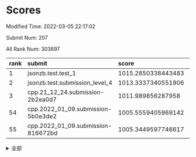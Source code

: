 # Scores

Modified Time: 2022-03-05 22:17:02

Submit Num: 207

All Rank Num: 303697

| rank |               submit               |       score        |       sigma        | pk_num |
| :--- | :--------------------------------- | :----------------- | :----------------- | :----- |
| 1    | jsonzb.test.test_1                 | 1015.2850338443483 | 0.8790388319992383 | 5867   |
| 2    | jsonzb.test.submission_level_4     | 1013.3337340551906 | 0.8069125334968833 | 5870   |
| 3    | cpp.21_12_24.submission-2b2ea0d7   | 1011.989856287958  | 0.7809110786858685 | 5867   |
| 54   | cpp.2022_01_09.submission-5b0e3de2 | 1005.5559405969142 | 0.7223278786042379 | 5872   |
| 55   | cpp.2022_01_09.submission-816672bd | 1005.3449597746617 | 0.7202437107208186 | 5868   |


<details>
<summary>全部</summary>

| rank |                 submit                 |       score        |       sigma        | pk_num |
| :--- | :------------------------------------- | :----------------- | :----------------- | :----- |
| 1    | jsonzb.test.test_1                     | 1015.2850338443483 | 0.8790388319992383 | 5867   |
| 2    | jsonzb.test.submission_level_4         | 1013.3337340551906 | 0.8069125334968833 | 5870   |
| 3    | cpp.21_12_24.submission-2b2ea0d7       | 1011.989856287958  | 0.7809110786858685 | 5867   |
| 4    | gobigger.level_3.submission_level_3_29 | 1011.7025888415765 | 0.7741450355990247 | 5870   |
| 5    | gobigger.level_3.submission_level_3_26 | 1011.6567891864884 | 0.7846584266860459 | 5872   |
| 6    | gobigger.level_3.submission_level_3_42 | 1011.3433698532695 | 0.7727129598148075 | 5872   |
| 7    | gobigger.level_3.submission_level_3_47 | 1011.2387450666554 | 0.7721361865549525 | 5867   |
| 8    | gobigger.level_3.submission_level_3_34 | 1011.0985612691853 | 0.7537559468682039 | 5870   |
| 9    | gobigger.level_3.submission_level_3_19 | 1010.9019121394323 | 0.789124730176308  | 5868   |
| 10   | gobigger.level_3.submission_level_3_23 | 1010.871008148347  | 0.7607905236263506 | 5868   |
| 11   | gobigger.level_3.submission_level_3_1  | 1010.7116432831135 | 0.762646358253277  | 5868   |
| 12   | gobigger.level_3.submission_level_3_49 | 1010.6621688353885 | 0.7691555314985835 | 5865   |
| 13   | gobigger.level_3.submission_level_3_13 | 1010.657192678555  | 0.7475536043696519 | 5864   |
| 14   | gobigger.level_3.submission_level_3_38 | 1010.641527436863  | 0.7755094742821885 | 5866   |
| 15   | gobigger.level_3.submission_level_3_10 | 1010.575328399774  | 0.7498322692464178 | 5867   |
| 16   | gobigger.level_3.submission_level_3_2  | 1010.5255589476344 | 0.7810428098472799 | 5866   |
| 17   | gobigger.level_3.submission_level_3_37 | 1010.4978087130464 | 0.7817721720081643 | 5866   |
| 18   | gobigger.level_3.submission_level_3_20 | 1010.4702449290883 | 0.7701298118559801 | 5871   |
| 19   | gobigger.level_3.submission_level_3_33 | 1010.4358856775997 | 0.7878298796268809 | 5870   |
| 20   | gobigger.level_3.submission_level_3_9  | 1010.3484943779918 | 0.7618209198238697 | 5869   |
| 21   | gobigger.level_3.submission_level_3_30 | 1010.3398891053523 | 0.7571097254168696 | 5871   |
| 22   | gobigger.level_3.submission_level_3_0  | 1010.1890972395246 | 0.7594746325246837 | 5871   |
| 23   | gobigger.level_3.submission_level_3_18 | 1010.0927551213538 | 0.758137735798444  | 5870   |
| 24   | gobigger.level_3.submission_level_3_24 | 1010.0914680529459 | 0.7802203401396662 | 5868   |
| 25   | gobigger.level_3.submission_level_3_32 | 1010.0800409816077 | 0.7502891181735996 | 5872   |
| 26   | gobigger.level_3.submission_level_3_46 | 1010.0042954767858 | 0.7758936170592926 | 5870   |
| 27   | gobigger.level_3.submission_level_3_28 | 1009.993720634577  | 0.7439483698834443 | 5868   |
| 28   | gobigger.level_3.submission_level_3_39 | 1009.9176266201747 | 0.7546079104365087 | 5862   |
| 29   | gobigger.level_3.submission_level_3_40 | 1009.858731133733  | 0.7255912493591932 | 5869   |
| 30   | gobigger.level_3.submission_level_3_11 | 1009.8424652386474 | 0.7483764058435944 | 5871   |
| 31   | gobigger.level_3.submission_level_3_44 | 1009.7932611940164 | 0.7641850417086036 | 5866   |
| 32   | gobigger.level_3.submission_level_3_6  | 1009.7881682270463 | 0.7534904730671609 | 5866   |
| 33   | gobigger.level_3.submission_level_3_16 | 1009.5692483313866 | 0.7432412057265432 | 5867   |
| 34   | gobigger.level_3.submission_level_3_45 | 1009.5689193998651 | 0.7440287120128103 | 5866   |
| 35   | gobigger.level_3.submission_level_3_5  | 1009.565229957558  | 0.7530645004706009 | 5874   |
| 36   | gobigger.level_3.submission_level_3_43 | 1009.5308660714655 | 0.7543615309142941 | 5861   |
| 37   | gobigger.level_3.submission_level_3_12 | 1009.467719323959  | 0.7713340071348999 | 5863   |
| 38   | gobigger.level_3.submission_level_3_27 | 1009.4596657665446 | 0.7488757080708566 | 5868   |
| 39   | gobigger.level_3.submission_level_3_17 | 1009.4488866589239 | 0.7616174750339462 | 5865   |
| 40   | gobigger.level_3.submission_level_3_41 | 1009.4302043776001 | 0.7500705851423928 | 5865   |
| 41   | gobigger.level_3.submission_level_3_3  | 1009.3292509245244 | 0.7590999551201516 | 5866   |
| 42   | gobigger.level_3.submission_level_3_25 | 1009.3232949533793 | 0.754271308032373  | 5868   |
| 43   | gobigger.level_3.submission_level_3_7  | 1009.3132104711445 | 0.759775819651146  | 5862   |
| 44   | gobigger.level_3.submission_level_3_48 | 1009.2642919705443 | 0.7515980870873002 | 5864   |
| 45   | gobigger.level_3.submission_level_3_22 | 1009.0902647356032 | 0.7627550841995001 | 5865   |
| 46   | gobigger.level_3.submission_level_3_14 | 1009.0412323371414 | 0.7653048873594928 | 5868   |
| 47   | gobigger.level_3.submission_level_3_31 | 1009.0386729948556 | 0.7611131377093089 | 5874   |
| 48   | gobigger.level_3.submission_level_3_4  | 1008.9468561360333 | 0.746231453229915  | 5872   |
| 49   | gobigger.level_3.submission_level_3_36 | 1008.7455022192579 | 0.7612589224623972 | 5867   |
| 50   | gobigger.level_3.submission_level_3_21 | 1008.7144318381934 | 0.7474291990793902 | 5873   |
| 51   | gobigger.level_3.submission_level_3_15 | 1008.5623876386893 | 0.7587407438471421 | 5865   |
| 52   | gobigger.level_3.submission_level_3_35 | 1008.223537472894  | 0.7366091616116424 | 5871   |
| 53   | gobigger.level_3.submission_level_3_8  | 1008.0953069938923 | 0.7269556754671316 | 5869   |
| 54   | cpp.2022_01_09.submission-5b0e3de2     | 1005.5559405969142 | 0.7223278786042379 | 5872   |
| 55   | cpp.2022_01_09.submission-816672bd     | 1005.3449597746617 | 0.7202437107208186 | 5868   |
| 56   | gobigger.level_1.submission_level_1_3  | 1005.1592976431053 | 0.7286752353120658 | 5874   |
| 57   | gobigger.level_1.submission_level_1_31 | 1004.6016217365882 | 0.7165849609342149 | 5872   |
| 58   | gobigger.level_1.submission_level_1_24 | 1004.3527129683174 | 0.7156544212111179 | 5865   |
| 59   | gobigger.level_1.submission_level_1_5  | 1003.9477184266341 | 0.7320274235453117 | 5873   |
| 60   | gobigger.level_1.submission_level_1_44 | 1003.8606263635202 | 0.7284833077349565 | 5865   |
| 61   | gobigger.level_1.submission_level_1_35 | 1003.8594028379131 | 0.7082827193953121 | 5874   |
| 62   | gobigger.level_1.submission_level_1_21 | 1003.747456090333  | 0.7238203973963259 | 5866   |
| 63   | gobigger.level_1.submission_level_1_49 | 1003.718793306465  | 0.7200440615628029 | 5867   |
| 64   | gobigger.level_1.submission_level_1_32 | 1003.7137065855833 | 0.7205582683171121 | 5867   |
| 65   | gobigger.level_1.submission_level_1_36 | 1003.7004728681464 | 0.7191006866907145 | 5869   |
| 66   | gobigger.level_1.submission_level_1_23 | 1003.6898096520739 | 0.7077855885236171 | 5874   |
| 67   | gobigger.level_1.submission_level_1_38 | 1003.6837629550954 | 0.730162283086575  | 5868   |
| 68   | gobigger.level_1.submission_level_1_33 | 1003.6235424997869 | 0.7100608263307304 | 5865   |
| 69   | gobigger.level_1.submission_level_1_37 | 1003.5691085425394 | 0.7198727417586712 | 5868   |
| 70   | gobigger.level_1.submission_level_1_28 | 1003.5518200331219 | 0.7231931742144779 | 5868   |
| 71   | gobigger.level_1.submission_level_1_20 | 1003.5018830080362 | 0.70693941015719   | 5869   |
| 72   | gobigger.level_1.submission_level_1_14 | 1003.4933398353529 | 0.7167381462952009 | 5868   |
| 73   | gobigger.level_1.submission_level_1_41 | 1003.4179585099929 | 0.7051955794377057 | 5870   |
| 74   | gobigger.level_1.submission_level_1_1  | 1003.3952237595164 | 0.7284720089367411 | 5870   |
| 75   | gobigger.level_1.submission_level_1_16 | 1003.378044845711  | 0.7168865744058802 | 5865   |
| 76   | gobigger.level_1.submission_level_1_2  | 1003.3454644119456 | 0.7239842170284216 | 5868   |
| 77   | gobigger.level_1.submission_level_1_6  | 1003.3396985540633 | 0.7159853866530557 | 5868   |
| 78   | gobigger.level_1.submission_level_1_25 | 1003.2786611290032 | 0.7100211532080863 | 5870   |
| 79   | gobigger.level_1.submission_level_1_39 | 1003.2660572723252 | 0.7122126363287709 | 5868   |
| 80   | gobigger.level_1.submission_level_1_13 | 1003.2532986412125 | 0.7038158861065649 | 5866   |
| 81   | gobigger.level_1.submission_level_1_45 | 1003.2355028969888 | 0.7268776253480351 | 5866   |
| 82   | gobigger.level_1.submission_level_1_4  | 1003.1814853073078 | 0.7188352540023353 | 5874   |
| 83   | gobigger.level_1.submission_level_1_8  | 1003.162648762515  | 0.7168470017800541 | 5872   |
| 84   | gobigger.level_1.submission_level_1_26 | 1003.1365599206827 | 0.7131619509676961 | 5868   |
| 85   | gobigger.level_1.submission_level_1_12 | 1003.1144492176772 | 0.7043961940816766 | 5863   |
| 86   | gobigger.level_1.submission_level_1_22 | 1003.1076644419575 | 0.7004804509331738 | 5864   |
| 87   | gobigger.level_1.submission_level_1_19 | 1003.0785477448263 | 0.7081398312977355 | 5870   |
| 88   | gobigger.level_1.submission_level_1_46 | 1002.9953198332955 | 0.715204318157759  | 5863   |
| 89   | gobigger.level_1.submission_level_1_15 | 1002.9206696447008 | 0.7072018902522006 | 5872   |
| 90   | gobigger.level_1.submission_level_1_40 | 1002.9156107116175 | 0.7088121310643268 | 5868   |
| 91   | gobigger.level_1.submission_level_1_18 | 1002.7597331609672 | 0.7146995214430253 | 5872   |
| 92   | gobigger.level_1.submission_level_1_48 | 1002.7550729356748 | 0.7220892091374376 | 5871   |
| 93   | gobigger.level_1.submission_level_1_42 | 1002.7503433878903 | 0.7070354367452951 | 5870   |
| 94   | gobigger.level_1.submission_level_1_11 | 1002.7203555145192 | 0.7186313548322041 | 5866   |
| 95   | gobigger.level_1.submission_level_1_34 | 1002.6832489694368 | 0.7128628358864382 | 5865   |
| 96   | gobigger.level_1.submission_level_1_9  | 1002.6177733013872 | 0.6982424689174704 | 5873   |
| 97   | gobigger.level_1.submission_level_1_30 | 1002.5318132783622 | 0.7086465408558373 | 5867   |
| 98   | gobigger.level_1.submission_level_1_27 | 1002.4144483374786 | 0.7094691326066315 | 5866   |
| 99   | gobigger.level_1.submission_level_1_17 | 1002.3621045548994 | 0.7033835612787602 | 5868   |
| 100  | gobigger.level_1.submission_level_1_0  | 1002.2609126547827 | 0.7122909381983376 | 5863   |
| 101  | gobigger.level_1.submission_level_1_7  | 1002.2247720268449 | 0.7108466288172657 | 5868   |
| 102  | gobigger.level_1.submission_level_1_43 | 1002.1864612533116 | 0.7097457854799888 | 5870   |
| 103  | gobigger.level_1.submission_level_1_47 | 1002.0409009813214 | 0.708656884009812  | 5873   |
| 104  | gobigger.level_1.submission_level_1_29 | 1001.9102112917035 | 0.7141660199041269 | 5871   |
| 105  | gobigger.level_1.submission_level_1_10 | 1001.742489961549  | 0.7065425408904001 | 5868   |
| 106  | gobigger.random.submission_random_28   | 997.8975089814815  | 0.6961715857453294 | 5867   |
| 107  | gobigger.random.submission_random_36   | 997.2176010580533  | 0.7100208941819866 | 5866   |
| 108  | gobigger.random.submission_random_14   | 997.1688263306316  | 0.7106418758180897 | 5868   |
| 109  | gobigger.random.submission_random_2    | 997.024345022131   | 0.7097732109548749 | 5866   |
| 110  | gobigger.random.submission_random_35   | 996.9371973286047  | 0.7222609340052468 | 5869   |
| 111  | gobigger.random.submission_random_20   | 996.8565173181479  | 0.7096427059053072 | 5869   |
| 112  | gobigger.random.submission_random_40   | 996.8518065367568  | 0.6979889923590179 | 5866   |
| 113  | gobigger.random.submission_random_15   | 996.8364707107013  | 0.712233102723743  | 5871   |
| 114  | gobigger.random.submission_random_38   | 996.7748497391212  | 0.7234402703617389 | 5870   |
| 115  | gobigger.random.submission_random_47   | 996.6387336471366  | 0.7127325181322693 | 5868   |
| 116  | gobigger.random.submission_random_1    | 996.5690464054359  | 0.7106752809212743 | 5872   |
| 117  | gobigger.random.submission_random_4    | 996.4652889083604  | 0.7061223943054429 | 5870   |
| 118  | gobigger.random.submission_random_44   | 996.3063485787221  | 0.7091902996934102 | 5867   |
| 119  | gobigger.random.submission_random_31   | 996.296965826631   | 0.7052293925531977 | 5868   |
| 120  | gobigger.random.submission_random_10   | 996.2777021618564  | 0.7173565612678369 | 5873   |
| 121  | gobigger.random.submission_random_11   | 996.2537998547502  | 0.7172466876664625 | 5867   |
| 122  | gobigger.random.submission_random_46   | 996.2481638940399  | 0.710640566522149  | 5870   |
| 123  | gobigger.random.submission_random_24   | 996.1951294772049  | 0.7067352158353101 | 5865   |
| 124  | gobigger.random.submission_random_25   | 996.1887626324971  | 0.7141605928394286 | 5867   |
| 125  | gobigger.random.submission_random_13   | 996.1819140304076  | 0.7202339088523158 | 5870   |
| 126  | gobigger.random.submission_random_49   | 996.1723527782132  | 0.7158107213089564 | 5871   |
| 127  | gobigger.random.submission_random_43   | 996.139403541199   | 0.7182291855937073 | 5869   |
| 128  | gobigger.random.submission_random_29   | 996.1219727201831  | 0.7028288047130188 | 5865   |
| 129  | gobigger.random.submission_random_41   | 996.0350688587675  | 0.7140824131200559 | 5868   |
| 130  | gobigger.random.submission_random_0    | 995.9878806872911  | 0.6971816150795711 | 5864   |
| 131  | gobigger.random.submission_random_18   | 995.9859329881028  | 0.7216330168178393 | 5865   |
| 132  | gobigger.random.submission_random_17   | 995.9496654631511  | 0.7158819738884574 | 5875   |
| 133  | gobigger.random.submission_random_23   | 995.9264027156254  | 0.702288129054983  | 5874   |
| 134  | gobigger.random.submission_random_6    | 995.9214743509624  | 0.7165816118507884 | 5868   |
| 135  | gobigger.random.submission_random_42   | 995.9155922188386  | 0.7135902053053356 | 5872   |
| 136  | gobigger.random.submission_random_3    | 995.8996587503872  | 0.7056608857472716 | 5866   |
| 137  | gobigger.random.submission_random_34   | 995.8749182824581  | 0.7135262006500306 | 5867   |
| 138  | gobigger.random.submission_random_37   | 995.837979824052   | 0.7277150603931583 | 5867   |
| 139  | gobigger.random.submission_random_27   | 995.8346560128326  | 0.7120628847081455 | 5869   |
| 140  | gobigger.random.submission_random_32   | 995.8235865710349  | 0.7135327962610247 | 5868   |
| 141  | gobigger.random.submission_random_30   | 995.7998398360601  | 0.7020861367521259 | 5862   |
| 142  | gobigger.random.submission_random_12   | 995.7553904978085  | 0.7007624556655221 | 5865   |
| 143  | gobigger.random.submission_random_48   | 995.6526744380694  | 0.7288640554498457 | 5872   |
| 144  | gobigger.random.submission_random_39   | 995.6352472925718  | 0.7190812598621896 | 5872   |
| 145  | gobigger.random.submission_random_5    | 995.6293778501696  | 0.7015171126901424 | 5872   |
| 146  | gobigger.random.submission_random_22   | 995.5264897892956  | 0.7070204914381858 | 5872   |
| 147  | gobigger.random.submission_random_45   | 995.5205942588199  | 0.7154685204481603 | 5872   |
| 148  | gobigger.random.submission_random_8    | 995.4446710433524  | 0.7265679037505209 | 5867   |
| 149  | gobigger.random.submission_random_26   | 995.3723122762347  | 0.7117586158176517 | 5865   |
| 150  | gobigger.random.submission_random_16   | 995.3571721207045  | 0.716213845713395  | 5866   |
| 151  | gobigger.random.submission_random_21   | 995.2795906371575  | 0.7117477567559731 | 5865   |
| 152  | gobigger.random.submission_random_7    | 994.9997581186425  | 0.722306165687523  | 5871   |
| 153  | gobigger.random.submission_random_9    | 994.9301435615365  | 0.7009942320027364 | 5868   |
| 154  | gobigger.level_2.submission_level_2_48 | 994.713241993416   | 0.7325089428628576 | 5868   |
| 155  | gobigger.random.submission_random_33   | 994.5039729216622  | 0.7189712691755511 | 5869   |
| 156  | gobigger.random.submission_random_19   | 994.3163744087838  | 0.713144876544803  | 5865   |
| 157  | gobigger.level_2.submission_level_2_9  | 993.9315784412967  | 0.7338061022059482 | 5870   |
| 158  | gobigger.level_2.submission_level_2_7  | 993.8599717577347  | 0.7419027724598589 | 5868   |
| 159  | gobigger.level_2.submission_level_2_19 | 993.7678335016142  | 0.7358688268729223 | 5874   |
| 160  | gobigger.level_2.submission_level_2_25 | 993.5044813658635  | 0.7359739621309658 | 5871   |
| 161  | gobigger.level_2.submission_level_2_15 | 993.3730748242381  | 0.7304228255418582 | 5868   |
| 162  | gobigger.level_2.submission_level_2_11 | 993.3525180181891  | 0.7469349807487875 | 5864   |
| 163  | gobigger.level_2.submission_level_2_39 | 992.9986668508099  | 0.7330160678233056 | 5866   |
| 164  | gobigger.level_2.submission_level_2_8  | 992.9342197741496  | 0.7312288202236732 | 5872   |
| 165  | gobigger.level_2.submission_level_2_24 | 992.8363015119472  | 0.7555406704388639 | 5865   |
| 166  | gobigger.level_2.submission_level_2_31 | 992.8205242348312  | 0.7462236314299259 | 5870   |
| 167  | gobigger.level_2.submission_level_2_49 | 992.6828833556524  | 0.7441968188561182 | 5867   |
| 168  | gobigger.level_2.submission_level_2_0  | 992.6646237108682  | 0.7361182387398701 | 5873   |
| 169  | gobigger.level_2.submission_level_2_36 | 992.616567139163   | 0.7512794005620825 | 5866   |
| 170  | gobigger.level_2.submission_level_2_18 | 992.4813206027509  | 0.7350250767351705 | 5868   |
| 171  | gobigger.level_2.submission_level_2_38 | 992.4720603749855  | 0.7423030554467352 | 5870   |
| 172  | gobigger.level_2.submission_level_2_33 | 992.4371353567444  | 0.7402846910262265 | 5871   |
| 173  | gobigger.level_2.submission_level_2_17 | 992.4009685702223  | 0.745137426990244  | 5867   |
| 174  | gobigger.level_2.submission_level_2_44 | 992.3198665210383  | 0.7319164521661058 | 5872   |
| 175  | gobigger.level_2.submission_level_2_34 | 992.3175551471103  | 0.7459880600926148 | 5872   |
| 176  | gobigger.level_2.submission_level_2_43 | 992.3135927915121  | 0.732762331724871  | 5869   |
| 177  | gobigger.level_2.submission_level_2_10 | 992.2557530816573  | 0.7498812371536566 | 5866   |
| 178  | gobigger.level_2.submission_level_2_40 | 992.234681372641   | 0.746051458506703  | 5872   |
| 179  | gobigger.level_2.submission_level_2_12 | 992.184255288227   | 0.7561017640905746 | 5874   |
| 180  | gobigger.level_2.submission_level_2_20 | 992.1387300875833  | 0.7475007410696595 | 5870   |
| 181  | gobigger.level_2.submission_level_2_6  | 992.1160683423083  | 0.7456578362483869 | 5872   |
| 182  | gobigger.level_2.submission_level_2_29 | 992.064461516264   | 0.7525237708973123 | 5872   |
| 183  | gobigger.level_2.submission_level_2_28 | 992.0592944717228  | 0.7416649027348236 | 5868   |
| 184  | gobigger.level_2.submission_level_2_30 | 991.9816457412509  | 0.7573742484279828 | 5869   |
| 185  | gobigger.level_2.submission_level_2_22 | 991.9708568160502  | 0.7595723226105777 | 5873   |
| 186  | gobigger.level_2.submission_level_2_14 | 991.9637863775905  | 0.7391012049980047 | 5867   |
| 187  | gobigger.level_2.submission_level_2_23 | 991.7517016295636  | 0.7343184225110275 | 5871   |
| 188  | gobigger.level_2.submission_level_2_46 | 991.7246656877385  | 0.7375002299015142 | 5869   |
| 189  | gobigger.level_2.submission_level_2_37 | 991.6265702445324  | 0.7404862572431657 | 5872   |
| 190  | gobigger.level_2.submission_level_2_27 | 991.5501306245085  | 0.7322318127978954 | 5871   |
| 191  | gobigger.level_2.submission_level_2_35 | 991.541531594363   | 0.7414251242622802 | 5871   |
| 192  | gobigger.level_2.submission_level_2_1  | 991.4717559474353  | 0.7565720317223597 | 5869   |
| 193  | gobigger.level_2.submission_level_2_47 | 991.4295638280611  | 0.7427981424320214 | 5868   |
| 194  | gobigger.level_2.submission_level_2_5  | 991.3683555405188  | 0.7536326845340839 | 5866   |
| 195  | gobigger.level_2.submission_level_2_4  | 991.2927100244528  | 0.7533831219426395 | 5872   |
| 196  | gobigger.level_2.submission_level_2_41 | 991.2864056902479  | 0.7355225981863828 | 5864   |
| 197  | gobigger.level_2.submission_level_2_26 | 991.2737416715041  | 0.7499370136520079 | 5863   |
| 198  | gobigger.level_2.submission_level_2_16 | 991.088702731171   | 0.7512067896045229 | 5868   |
| 199  | gobigger.level_2.submission_level_2_32 | 991.0183916474061  | 0.7740883386187792 | 5871   |
| 200  | gobigger.level_2.submission_level_2_45 | 991.0010147916173  | 0.7520742930168829 | 5872   |
| 201  | gobigger.level_2.submission_level_2_13 | 990.9914945334003  | 0.7374549837622477 | 5867   |
| 202  | gobigger.level_2.submission_level_2_2  | 990.857923595679   | 0.7503946442491123 | 5869   |
| 203  | gobigger.level_2.submission_level_2_21 | 990.7623239603827  | 0.7628541093148102 | 5873   |
| 204  | gobigger.level_2.submission_level_2_42 | 990.4631256157661  | 0.7518923682295442 | 5870   |
| 205  | gobigger.level_2.submission_level_2_3  | 989.2713699071021  | 0.7791132729337884 | 5867   |
| 206  | gobigger.none.submission_none_1        | 977.2821531368775  | 1.38371349000758   | 5869   |
| 207  | gobigger.none.submission_none_0        | 976.9698904178051  | 1.310179681924897  | 5867   |

</details>